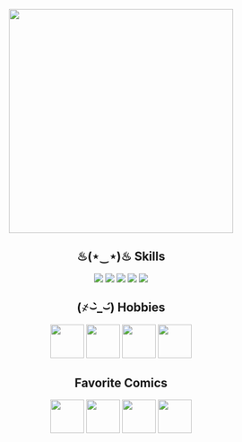<p align="center">
      <img height="400px" src="https://media2.giphy.com/media/v1.Y2lkPTc5MGI3NjExbDNuenNmNXI1ZmprdmcyaGhnNzlydWg3ZDg2Y2J1N3d5eHBoczV5MyZlcD12MV9pbnRlcm5hbF9naWZfYnlfaWQmY3Q9cw/XeAzRBAEexsn0rSQQD/giphy.gif"/>
</p>

<h2 align="center">♨(⋆‿⋆)♨ Skills</h2>
<p align="center">
      <img src="https://skillicons.dev/icons?i=java,kotlin" />
      <img src="https://skillicons.dev/icons?i=javascript" />
      <img src="https://skillicons.dev/icons?i=html,css" />
      <img src="https://skillicons.dev/icons?i=sqlite,mysql" />
      <img src="https://skillicons.dev/icons?i=idea,androidstudio,grafana,postman" />
</p>

<h2 align="center">(҂⌣̀_⌣́) Hobbies</h2>
<p align="center">
      <img src="https://upload.wikimedia.org/wikipedia/en/0/04/Nintendo_64_Logo.svg" height="60" />
      <img src="https://upload.wikimedia.org/wikipedia/commons/7/79/GC_Logo.svg" height="60" />
      <img src="https://upload.wikimedia.org/wikipedia/commons/thumb/7/75/Cib-crunchyroll_%28CoreUI_Icons_v1.0.0%29_orange.svg/2048px-Cib-crunchyroll_%28CoreUI_Icons_v1.0.0%29_orange.svg.png" height="60" />
      <img src="https://seeklogo.com/images/M/magic-the-gathering-logo-121CFC67AF-seeklogo.com.png" height="60" />
</p>

<h2 align="center">Favorite Comics</h2>
<p align="center">
      <img src="https://seeklogo.com/images/R/raphael-tmnt-logo-683D6700D6-seeklogo.com.png" height="60" />
      <img src="https://static.wikia.nocookie.net/marveldatabase/images/2/2a/Warlock_%281972%29.png/revision/latest?cb=20130321004253" height="60" />
      <img src="https://static.wikia.nocookie.net/logopedia/images/3/3d/Howard-the-duck-movie-logo.png/revision/latest?cb=20180818015727" height="60" />
      <img src="https://static.wikia.nocookie.net/logocomics/images/8/89/Man-Thing_Vol_2_2.png/revision/latest?cb=20150320173535" height="60" />
</p>
</div>
